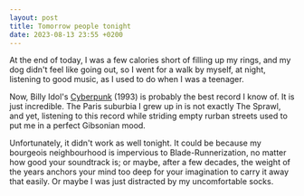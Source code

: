 ```yaml
---
layout: post
title: Tomorrow people tonight
date: 2023-08-13 23:55 +0200
---
```

At the end of today, I was a few calories short of filling up my rings, and my dog didn't feel like going out, so I went 
for a walk by myself, at night, listening to good music, as I used to do when I was a teenager.

Now, Billy Idol's [Cyberpunk](https://music.apple.com/fr/album/cyberpunk/1442990930?l=en-GB) (1993) is probably the best 
record I know of. It is just incredible. The Paris suburbia I grew up in is not exactly The Sprawl, and yet, listening 
to this record while striding empty rurban streets used to put me in a perfect Gibsonian mood.

Unfortunately, it didn't work as well tonight. It could be because my bourgeois neighbourhood is impervious to
Blade-Runnerization, no matter how good your soundtrack is; or maybe, after a few decades, the weight of the years 
anchors your mind too deep for your imagination to carry it away that easily. Or maybe I was just distracted by my 
uncomfortable socks.
